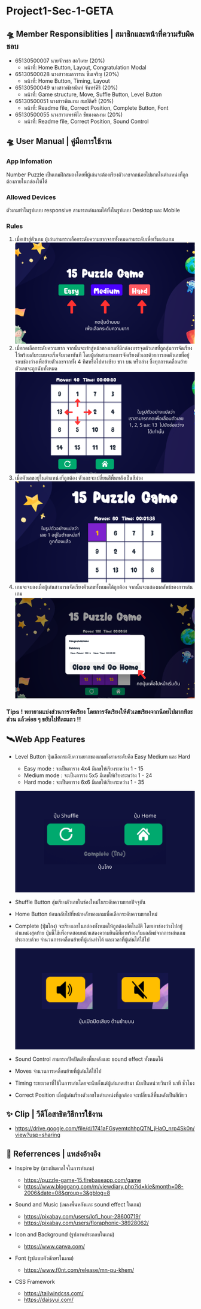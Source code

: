 # Project1-Sec-1-GETA

## 🛸 Member Responsiblities | สมาชิกและหน้าที่ความรับผิดชอบ

* 65130500007 นายจักรธร สอวิเศษ (20%)
  - หน้าที่: Home Button, Layout, Congratulation Modal
* 65130500028 นางสาวธมลวรรณ ซิ้มเจริญ (20%)
  - หน้าที่: Home Button, Timing, Layout
* 65130500049 นางสาวพัชรนันท์ จันทร์ศิริ (20%)
  - หน้าที่: Game structure, Move, Suffle Button, Level Button
* 65130500051 นางสาวพิณงาม สมบัติศรี (20%)
  - หน้าที่: Readme file, Correct Position, Complete Button, Font
* 65130500055 นางสาวแพรพิไล ชัยมงคลงาม (20%)
  - หน้าที่: Readme file, Correct Position, Sound Control

## 🛸 User Manual | คู่มือการใช้งาน

### App Infomation

Number Puzzle เป็นเกมฝึกสมองโดยที่ผู้เล่นจะต้องเรียงตัวเลขจากน้อยไปมากในตำแหน่งที่ถูกต้องภายในกล่องให้ได้

### Allowed Devices

ตัวเกมทำในรูปแบบ responsive สามารถเล่นเกมได้ทั้งในรูปแบบ Desktop และ Mobile

### Rules

1. เมื่อเข้าสู่ตัวเกม ผู้เล่นสามารถเลือกระดับความยากจากทั้งหมดสามระดับเพื่อเริ่มเล่นเกม
   ![manual-1](/src/components/manual-1.png)
2. เมื่อกดเลือกระดับความยาก จากนั้นจะเข้าสู่หน้าของเกมที่มีกล่องบรรจุดตัวเลขที่ถูกสุ่มการจัดเรียงไว้พร้อมกับระบบจะเริ่มจับเวลาทันที
   โดยผู้เล่นสามารถการจัดเรียงตัวเลขด้วยการกดตัวเลขที่อยู่รอบช่องว่างเพื่อย้ายตัวเลขจากทั้ง 4 ทิศหรือไปทางซ้าย ขวา บน หรือล่าง ซึ่งทุกการเคลื่อนย้ายตัวเลขจะถูกนับทั้งหมด
   ![manual-2](/src/components/manual-2.png)
3. เมื่อตัวเลขอยู่ในตำแหน่งที่ถูกต้อง ตัวเลขจะเปลี่ยนสีพื้นหลังเป็นสีม่วง
   ![manual-3](/src/components/manual-3.png)
4. เกมจะจบลงเมื่อผู้เล่นสามารถจัดเรียงตัวเลขทั้งหมดได้ถูกต้อง จากนั้นจะแสดงผลลัพธ์ของการเล่นเกม
   ![manual-4](/src/components/manual-4.png)

### Tips ! พยายามแบ่งส่วนการจัดเรียง โดยการจัดเรียงให้ตัวเลขเรียงจากน้อยไปมากทีละส่วน แล้วค่อย ๆ ขยับไปทีละแถว !!

## 🛰️Web App Features

* Level Button
  ปุ่มเลือกระดับความยากของเกมทั้งสามระดับคือ Easy Medium และ Hard
    - Easy mode : จะเป็นตาราง 4x4 มีเลขให้เรียงระหว่าง 1 - 15
    - Medium mode : จะเป็นตาราง 5x5 มีเลขให้เรียงระหว่าง 1 - 24
    - Hard mode : จะเป็นตาราง 6x6 มีเลขให้เรียงระหว่าง 1 - 35

    ![manual-6](/src/components/manual-6.png)

* Shuffle Button
  สุ่มเรียงตัวเลขในช่องใหม่ในระดับความยากปัจจุบัน

* Home Button
  ย้อนกลับไปที่หน้าหลักของเกมเพื่อเลือกระดับความยากใหม่

* Complete (ปุ่มโกง)
  จะเรียงเลขในกล่องทั้งหมดให้ถูกต้องอัตโนมัติ โดยเอาช่องว่างไปอยู่ตำแหน่งสุดท้าย ปุ่มนี้ใช้เพื่อทดสอบหน้าแสดงความยินดีที่มาพร้อมกับผลลัพธ์จากการเล่นเกมประกอบด้วย จำนวนการเคลื่อนย้ายที่ผู้เล่นทำได้ และเวลาที่ผู้เล่นได้ใช้ไป
  
  ![manual-5](/src/components/manual-5.png)
  
* Sound Control
  สามารถเปิดปิดเสียงพื้นหลังและ sound effect ทั้งหมดได้

* Moves
  จำนวนการเคลื่อนย้ายที่ผู้เล่นได้ใช้ไป

* Timing
  ระยะเวลาที่ใช้ในการเล่นโดยจะนับตั้งแต่ผู้เล่นกดเข้ามา นับเป็นหน่วยวินาที นาที ชั่วโมง

* Correct Position
  เมื่อผู้เล่นเรียงตัวเลขในตำแหน่งที่ถูกต้อง จะเปลี่ยนสีพื้นหลังเป็นสีเขียว
  

## ✨ Clip | วีดีโอสาธิตวิธีการใช้งาน
  - https://drive.google.com/file/d/1741aFGsyemtchhpQTN_jHaO_nrp4Sk0n/view?usp=sharing

## 🌙 Referrences | แหล่งอ้างอิง

* Inspire by (แรงบันดาลใจในการทำเกม)
  - https://puzzle-game-15.firebaseapp.com/game
  - https://www.bloggang.com/m/viewdiary.php?id=kie&month=08-2006&date=08&group=3&gblog=8

* Sound and Music (เพลงพื้นหลังและ sound effect ในเกม)
  - https://pixabay.com/users/lofi_hour-28600719/
  - https://pixabay.com/users/floraphonic-38928062/

* Icon and Background (รูปภาพประกอบในเกม)
  - https://www.canva.com/

* Font (รูปแบบตัวอักษรในเกม)
  - https://www.f0nt.com/release/mn-pu-khem/

* CSS Framework
  - https://tailwindcss.com/
  - https://daisyui.com/

